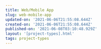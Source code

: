 ```yaml
---
title: Web/Mobile App
slug: web-mobile-app
updated-on: '2021-06-06T21:55:08.644Z'
created-on: '2021-06-06T21:55:08.644Z'
published-on: '2021-06-08T03:10:48.929Z'
layout: '[project-types].html'
tags: project-types
---
```



